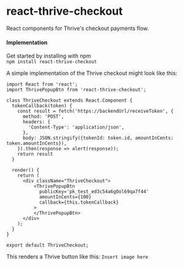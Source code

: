 # react-thrive-checkout
React components for Thrive's checkout payments flow.

#### Implementation

Get started by installing with npm</br>
```npm install react-thrive-checkout```

A simple implementation of the Thrive checkout might look like this:
```
import React from 'react';
import ThrivePopupBtn from 'react-thrive-checkout';

class ThriveCheckout extends React.Component {
  tokenCallback(token) {
    const result = fetch('https://backendUrl/receiveToken', {
      method: 'POST',
      headers: {
        'Content-Type': 'application/json',
      },
      body: JSON.stringify({tokenId: token.id, amountInCents: token.amountInCents}),
    }).then(response => alert(response));
    return result
  }

  render() {
    return (
      <div className="ThriveCheckout">
          <ThrivePopupBtn
            publicKey='pk_test_ed3c54a6gOol69qa7f44'
            amountInCents={100}
            callback={this.tokenCallback}
          >
          </ThrivePopupBtn>
      </div>
    );
  }
}

export default ThriveCheckout;
```

This renders a Thrive button like this:
`Insert image here`
